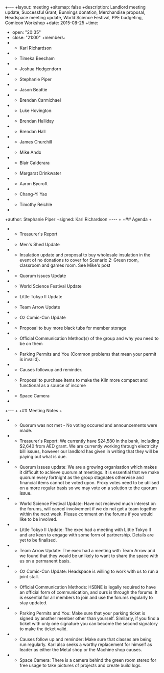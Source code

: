 +---
+layout: meeting
+sitemap: false
+description: Landlord meeting update, Successful Grant, Bunnings donation, Merchandise proposal, Headspace meeting update, World Science Festival, PPE budgeting, Comicon Workshop 
+date: 2015-08-25
+time:
+  open: "20:35"
+  close: "21:00"
+members:
+  - Karl Richardson
+  - Timeka Beecham
+  - Joshua Hodgendorn
+  - Stephanie Piper
+  - Jason Beattie
+  - Brendan Carmichael
+  - Luke Hovington
+  - Brendan Halliday
+  - Brendan Hall
+  - James Churchill
+  - Mike Ando
+  - Blair Calderara
+  - Margarat Drinkwater
+  - Aaron Bycroft
+  - Chang-Yi Yao
+  - Timothy Reichle
+
+author: Stephanie Piper
+signed: Karl Richardson
+---
+
+## Agenda
+
+  - Treasurer's Report
+  - Men's Shed Update
+  - Insulation update and proposal to buy wholesale insulation in the event of no donations to cover for Scenario 2: Green room, classroom and games room. See Mike's post
+  - Quorum issues Update
+  - World Science Festival Update 
+  - Little Tokyo II Update
+  - Team Arrow Update
+  - Oz Comic-Con Update
+  - Proposal to buy more black tubs for member storage
+  - Official Communication Method(s) of the group and why you need to be on them
+  - Parking Permits and You (Common problems that mean your permit is invalid).
+  - Causes followup and reminder.
+  - Proposal to purchase items to make the Kiln more compact and functional as a source of income
+  - Space Camera
+
+---
+
+## Meeting Notes
+
+  - Quorum was not met - No voting occured and announcements were made. 
+  - Treasurer's Report: We currently have $24,580 in the bank, including $2,640 from AED grant. We are currently working through electricity bill issues, however our landlord has given in writing that they will be paying out what is due. 
+  - Quorum issues update: We are a growing organisation which makes it difficult to achieve quorum at meetings.  It is essential that we make quorum every fortnight as the group stagnates otherwise and financial items cannot be voted upon.  Proxy votes need to be utilised on a more regular basis so we may vote on a solution to the quorum issue. 
+  - World Science Festival Update: Have not recieved much interest on the forums, will cancel involvement if we do not get a team together within the next week. Please comment on the forums if you would like to be involved. 
+  - Little Tokyo II Update:  The exec had a meeting with Little Tokyo II and are keen to engage with some form of partnership.  Details are yet to be finalised. 
+  - Team Arrow Update:  The exec had a meeting with Team Arrow and we found that they would be unlikely to want to share the space with us on a permanent basis.  
+  - Oz Comic-Con Update:  Headspace is willing to work with us to run a joint stall.  
+  - Official Communication Methods:  HSBNE is legally required to have an official form of communication, and ours is through the forums.  It is essential for all members to join and use the forums regularly to stay updated. 
+  - Parking Permits and You: Make sure that your parking ticket is signed by another member other than yourself.  Similarly, if you find a ticket with only one signature you can become the second signatory to make the ticket valid. 
+  - Causes follow up and reminder:  Make sure that classes are being run regularly.  Karl also seeks a worthy replacement for himself as leader as either the Metal shop or the Machine shop causes.  
+  - Space Camera:  There is a camera behind the green room stereo for free usage to take pictures of projects and create build logs. 
